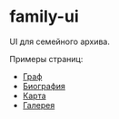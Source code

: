 # family-ui

UI для семейного архива.

Примеры страниц:

* [Граф](./docs/tree.md)
* [Биография](./docs/bio.md)
* [Карта](./docs/map.md)
* [Галерея](./docs/gallery.md)

